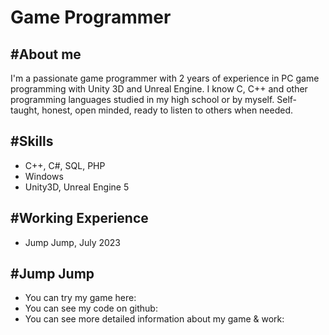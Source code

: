 # Game Programmer


## #About me
I'm a passionate game programmer with 2 years of experience in PC game programming with Unity 3D and Unreal Engine. I know C, C++ and other programming languages studied in my high school or by myself. Self-taught, honest, open minded, ready to listen to others when needed.


## #Skills
- C++, C#, SQL, PHP
- Windows
- Unity3D, Unreal Engine 5

## #Working Experience
- Jump Jump, July 2023

## #Jump Jump
- You can try my game here:
- You can see my code on github:
- You can see more detailed information about my game & work: 
